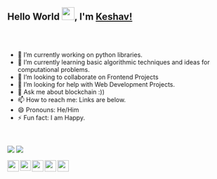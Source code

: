 ## Hello World <img src="https://github.com/TheDudeThatCode/TheDudeThatCode/blob/master/Assets/Earth.gif" width="29px">, I'm [Keshav!](https://keshavgbpecdelhi.github.io/) 
<br />
<br />

- 🔭 I’m currently working on python libraries.
- 🌱 I’m currently learning basic algorithmic techniques and ideas for computational problems.
- 👯 I’m looking to collaborate on Frontend Projects
- 🤔 I’m looking for help with Web Development Projects.
- 💬 Ask me about blockchain :))
- 📫 How to reach me: Links are below.
- 😄 Pronouns: He/Him
- ⚡ Fun fact: I am Happy.


<br />
<br />
<img align="center" src="https://github-readme-stats.vercel.app/api?username=keshavgbpecdelhi&show_icons=true&count_private=true" />
<img align="center" src="https://github-readme-stats.vercel.app/api/top-langs/?username=keshavgbpecdelhi&layout=compact&hide=tsql&show_icons=true" />


<br />
<br />
<a href="https://www.youtube.com/c/techedcs">
  <img align="left" width="26px" src="https://cdn.jsdelivr.net/npm/simple-icons@v3/icons/youtube.svg" />
</a>
<a href="https://www.linkedin.com/in/keshavgbpecdel">
  <img align="left" width="24px" src="https://cdn.jsdelivr.net/npm/simple-icons@v3/icons/linkedin.svg"  />
</a>
<a href="https://twitter.com/keshavgbpecdel">
  <img align="left" width="26px" src="https://cdn.jsdelivr.net/npm/simple-icons@v3/icons/twitter.svg" />
</a>
<a href="mailto:06420keshav902719@gmail.com">
  <img align="left" width="26px" src="https://cdn.jsdelivr.net/npm/simple-icons@v3/icons/gmail.svg" />
</a>
<a href="https://dev.to/keshavgbpecdel">
  <img align="left" width="26px" src="https://cdn.jsdelivr.net/npm/simple-icons@v3/icons/medium.svg" />
</a>
